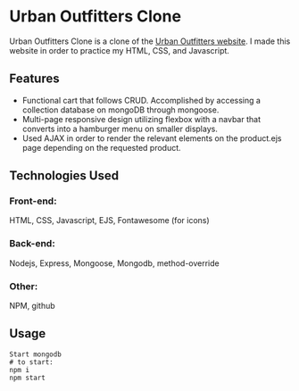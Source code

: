 # Urban Outfitters Clone

Urban Outfitters Clone is a clone of the [Urban Outfitters website](https://www.urbanoutfitters.com/). I made this website in order to practice my HTML, CSS, and Javascript.

## Features
* Functional cart that follows CRUD. Accomplished by accessing a collection database on mongoDB through mongoose.
* Multi-page responsive design utilizing flexbox with a navbar that converts into a hamburger menu on smaller displays.
* Used AJAX in order to render the relevant elements on the product.ejs page depending on the requested product.

## Technologies Used

### Front-end:
HTML, CSS, Javascript, EJS, Fontawesome (for icons)

### Back-end:
Nodejs, Express, Mongoose, Mongodb, method-override

### Other:
NPM, github 

## Usage

```node
Start mongodb
# to start:
npm i
npm start

